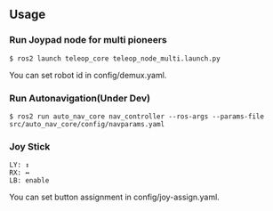 ## Usage
### Run Joypad node for multi pioneers
```
$ ros2 launch teleop_core teleop_node_multi.launch.py
```
You can set robot id in config/demux.yaml.

### Run Autonavigation(Under Dev)
```
$ ros2 run auto_nav_core nav_controller --ros-args --params-file src/auto_nav_core/config/navparams.yaml
```

### Joy Stick
```
LY: ↕  
RX: ↔   
LB: enable
```
You can set button assignment in config/joy-assign.yaml.
